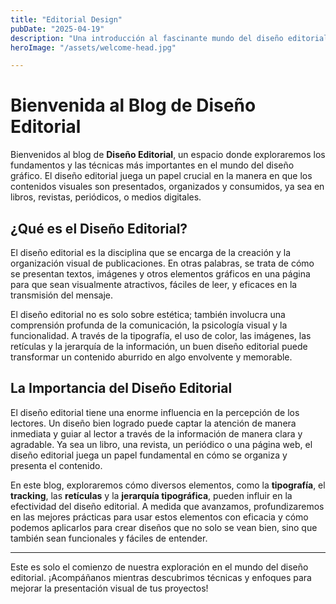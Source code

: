```yaml
---
title: "Editorial Design"
pubDate: "2025-04-19"
description: "Una introducción al fascinante mundo del diseño editorial y su importancia en la comunicación visual."
heroImage: "/assets/welcome-head.jpg"

---
```


# Bienvenida al Blog de Diseño Editorial

Bienvenidos al blog de **Diseño Editorial**, un espacio donde exploraremos los fundamentos y las técnicas más importantes en el mundo del diseño gráfico. El diseño editorial juega un papel crucial en la manera en que los contenidos visuales son presentados, organizados y consumidos, ya sea en libros, revistas, periódicos, o medios digitales.

## ¿Qué es el Diseño Editorial?

El diseño editorial es la disciplina que se encarga de la creación y la organización visual de publicaciones. En otras palabras, se trata de cómo se presentan textos, imágenes y otros elementos gráficos en una página para que sean visualmente atractivos, fáciles de leer, y eficaces en la transmisión del mensaje.

El diseño editorial no es solo sobre estética; también involucra una comprensión profunda de la comunicación, la psicología visual y la funcionalidad. A través de la tipografía, el uso de color, las imágenes, las retículas y la jerarquía de la información, un buen diseño editorial puede transformar un contenido aburrido en algo envolvente y memorable.

## La Importancia del Diseño Editorial

El diseño editorial tiene una enorme influencia en la percepción de los lectores. Un diseño bien logrado puede captar la atención de manera inmediata y guiar al lector a través de la información de manera clara y agradable. Ya sea un libro, una revista, un periódico o una página web, el diseño editorial juega un papel fundamental en cómo se organiza y presenta el contenido.

En este blog, exploraremos cómo diversos elementos, como la **tipografía**, el **tracking**, las **retículas** y la **jerarquía tipográfica**, pueden influir en la efectividad del diseño editorial. A medida que avanzamos, profundizaremos en las mejores prácticas para usar estos elementos con eficacia y cómo podemos aplicarlos para crear diseños que no solo se vean bien, sino que también sean funcionales y fáciles de entender.

---

Este es solo el comienzo de nuestra exploración en el mundo del diseño editorial. ¡Acompáñanos mientras descubrimos técnicas y enfoques para mejorar la presentación visual de tus proyectos!


